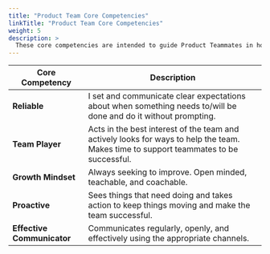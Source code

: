 ```yaml
---
title: "Product Team Core Competencies"
linkTitle: "Product Team Core Competencies"
weight: 5
description: >
  These core competencies are intended to guide Product Teammates in how everyone shows up for each other every day. They are to be used in hiring new teammates, teammate feedback, and regular manager check ins. 
---
```


| Core Competency | Description |
| ----------------| ----------- |
| **Reliable** | I set and communicate clear expectations about when something needs to/will be done and do it without prompting. |
| **Team Player** | Acts in the best interest of the team and actively looks for ways to help the team. Makes time to support teammates to be successful. |
| **Growth Mindset** | Always seeking to improve. Open minded, teachable, and coachable. |
| **Proactive** | Sees things that need doing and takes action to keep things moving and make the team successful. |
| **Effective Communicator** | Communicates regularly, openly, and effectively using the appropriate channels. |
